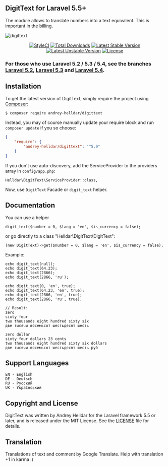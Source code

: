 ## DigitText for Laravel 5.5+

The module allows to translate numbers into a text equivalent. This is important in the billing.

![digittext](https://user-images.githubusercontent.com/10347617/40197725-f2138bfe-5a1c-11e8-99be-8a42715516c9.png)

<p align="center">
    <a href="https://styleci.io/repos/45746985"><img src="https://styleci.io/repos/45746985/shield" alt="StyleCI" /></a>
    <a href="https://packagist.org/packages/andrey-helldar/DigitText"><img src="https://img.shields.io/packagist/dt/andrey-helldar/DigitText.svg?style=flat-square" alt="Total Downloads" /></a>
    <a href="https://packagist.org/packages/andrey-helldar/DigitText"><img src="https://poser.pugx.org/andrey-helldar/DigitText/v/stable?format=flat-square" alt="Latest Stable Version" /></a>
    <a href="https://packagist.org/packages/andrey-helldar/DigitText"><img src="https://poser.pugx.org/andrey-helldar/DigitText/v/unstable?format=flat-square" alt="Latest Unstable Version" /></a>
    <a href="LICENSE"><img src="https://poser.pugx.org/andrey-helldar/DigitText/license?format=flat-square" alt="License" /></a>
</p>

### For those who use Laravel 5.2 / 5.3 / 5.4, see the branches [Laravel 5.2](https://github.com/andrey-helldar/DigitText/tree/Laravel_5.2), [Laravel 5.3](https://github.com/andrey-helldar/DigitText/tree/Laravel_5.3) and [Laravel 5.4](https://github.com/andrey-helldar/DigitText/tree/Laravel_5.4).

## Installation

To get the latest version of DigitText, simply require the project using [Composer](https://getcomposer.org/):

```bash
$ composer require andrey-helldar/digittext
```

Instead, you may of course manually update your require block and run `composer update` if you so choose:

```json
{
    "require": {
        "andrey-helldar/digittext": "^5.0"
    }
}
```

If you don't use auto-discovery, add the ServiceProvider to the providers array in `config/app.php`:

    Helldar\DigitText\ServiceProvider::class,

Now, use `DigitText` Facade or `digit_text` helper.


## Documentation

You can use a helper

    digit_text($number = 0, $lang = 'en', $is_currency = false);

or go directly to a class "Helldar\DigitText\DigitText":

    (new DigitText)->get($number = 0, $lang = 'en', $is_currency = false);

Example:

    echo digit_text(null);
    echo digit_text(64.23);
    echo digit_text(2866);
    echo digit_text(2866, 'ru');

    echo digit_text(0, 'en', true);
    echo digit_text(64.23, 'en', true);
    echo digit_text(2866, 'en', true);
    echo digit_text(2866, 'ru', true);

    // Result:
    zero
    sixty four
    two thousands eight hundred sixty six
    две тысячи восемьсот шестьдесят шесть

    zero dollar
    sixty four dollars 23 cents
    two thousands eight hundred sixty six dollars
    две тысячи восемьсот шестьдесят шесть руб


## Support Languages

    EN - English
    DE - Deutsch
    RU - Русский
    UK - Український
    

## Copyright and License

DigitText was written by Andrey Helldar for the Laravel framework 5.5 or later, and is released under the MIT License. See the [LICENSE](LICENSE) file for details.


## Translation

Translations of text and comment by Google Translate. Help with translation +1 in karma :)
